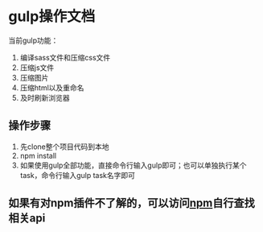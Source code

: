 # gulp操作文档

当前gulp功能：

1. 编译sass文件和压缩css文件
2. 压缩js文件
3. 压缩图片
4. 压缩html以及重命名
5. 及时刷新浏览器

## 操作步骤

1. 先clone整个项目代码到本地
2. npm install
3. 如果使用gulp全部功能，直接命令行输入gulp即可；也可以单独执行某个task，命令行输入gulp task名字即可

## 如果有对npm插件不了解的，可以访问[npm](https://www.npmjs.com/)自行查找相关api
